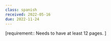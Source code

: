 ```yaml
---
class: spanish
received: 2022-05-16
due: 2022-11-24
---
```


[requirement:: Needs to have at least 12 pages. ]
